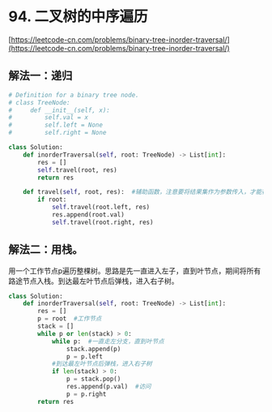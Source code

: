# 94. 二叉树的中序遍历

[https://leetcode-cn.com/problems/binary-tree-inorder-traversal/](https://leetcode-cn.com/problems/binary-tree-inorder-traversal/)

## 解法一：递归

```python
# Definition for a binary tree node.
# class TreeNode:
#     def __init__(self, x):
#         self.val = x
#         self.left = None
#         self.right = None

class Solution:
    def inorderTraversal(self, root: TreeNode) -> List[int]:
        res = []
        self.travel(root, res)
        return res

    def travel(self, root, res):  #辅助函数，注意要将结果集作为参数传入，才能在递归中修改结果集
        if root:
            self.travel(root.left, res)
            res.append(root.val)
            self.travel(root.right, res)
```

## 解法二：用栈。

用一个工作节点p遍历整棵树。思路是先一直进入左子，直到叶节点，期间将所有路途节点入栈。到达最左叶节点后弹栈，进入右子树。

```python
class Solution:
    def inorderTraversal(self, root: TreeNode) -> List[int]:
        res = []
        p = root  #工作节点
        stack = []
        while p or len(stack) > 0:
            while p:  #一直走左分支，直到叶节点
                stack.append(p)
                p = p.left
            #到达最左叶节点后弹栈，进入右子树
            if len(stack) > 0:
                p = stack.pop()
                res.append(p.val)  #访问
                p = p.right
        return res
```

